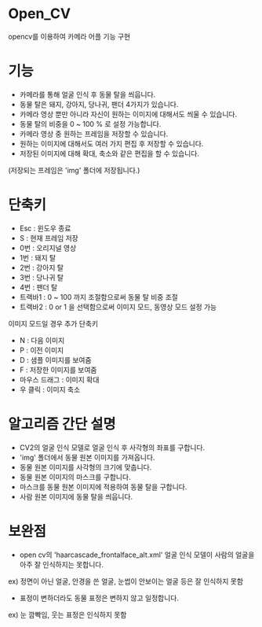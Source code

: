 # Open_CV

opencv를 이용하여 카메라 어플 기능 구현

# 기능
- 카메라를 통해 얼굴 인식 후 동물 탈을 씌웁니다.
- 동물 탈은 돼지, 강아지, 당나귀, 팬더 4가지가 있습니다.
- 카메라 영상 뿐만 아니라 자신이 원하는 이미지에 대해서도 씌울 수 있습니다.
- 동물 탈의 비중을 0 ~ 100 % 로 설정 가능합니다.
- 카메라 영상 중 원하는 프레임을 저장할 수 있습니다.
- 원하는 이미지에 대해서도 여러 가지 편집 후 저장할 수 있습니다.
- 저장된 이미지에 대해 확대, 축소와 같은 편집을 할 수 있습니다.

(저장되는 프레임은 'img' 폴더에 저장됩니다.)

# 단축키
- Esc : 윈도우 종료
- S : 현재 프레임 저장
- 0번 : 오리지널 영상
- 1번 : 돼지 탈
- 2번 : 강아지 탈
- 3번 : 당나귀 탈
- 4번 : 팬더 탈
- 트랙바1 : 0 ~ 100 까지 조절함으로써 동물 탈 비중 조절
- 트랙바2 : 0 or 1 을 선택함으로써 이미지 모드, 동영상 모드 설정 가능

이미지 모드일 경우 추가 단축키
- N : 다음 이미지
- P : 이전 이미지
- D : 샘플 이미지를 보여줌
- F : 저장한 이미지를 보여줌
- 마우스 드래그 : 이미지 확대
- 우 클릭 : 이미지 축소


# 알고리즘 간단 설명
- CV2의 얼굴 인식 모델로 얼굴 인식 후 사각형의 좌표를 구합니다.
- 'img' 폴더에서 동물 원본 이미지를 가져옵니다.
- 동물 원본 이미지를 사각형의 크기에 맞춥니다.
- 동물 원본 이미지의 마스크를 구합니다.
- 마스크를 동물 원본 이미지에 적용하여 동물 탈을 구합니다.
- 사람 원본 이미지에 동물 탈을 씌웁니다.

# 보완점
- open cv의 'haarcascade_frontalface_alt.xml' 얼굴 인식 모델이 사람의 얼굴을 아주 잘 인식하지는 못합니다.

ex) 정면이 아닌 얼굴, 안경을 쓴 얼굴, 눈썹이 안보이는 얼굴 등은 잘 인식하지 못함
- 표정이 변하더라도 동물 표정은 변하지 않고 일정합니다.

ex) 눈 깜빡임, 웃는 표정은 인식하지 못함

